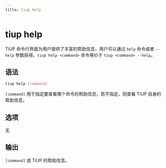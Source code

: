```yaml
---
title: tiup help
---
```


# tiup help

TiUP 命令行界面为用户提供了丰富的帮助信息，用户可以通过 `help` 命令或者 `--help` 参数获得。`tiup help <command>` 命令等价于 `tiup <command> --help`。

## 语法

```sh
tiup help [command]
```

`[command]` 用于指定要查看哪个命令的帮助信息，若不指定，则查看 TiUP 自身的帮助信息。

## 选项

无

## 输出

`[command]` 或 TiUP 的帮助信息。
